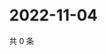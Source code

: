 # 2022-11-04

共 0 条

<!-- BEGIN WEIBO -->
<!-- 最后更新时间 Fri Nov 04 2022 19:14:32 GMT+0800 (China Standard Time) -->

<!-- END WEIBO -->
